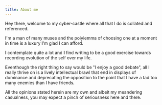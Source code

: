 ```yaml
---
title: About me
---
```


Hey there, welcome to my cyber-castle where all that I do is collated
and referenced.  

I'm a man of many muses and the polylemma of choosing one at a moment
in time is a luxury I'm glad I can afford.  

I contemplate quite a lot and I find writing to be a good exercise towards
recording evolution of the self over my life.  

Eventhough the right thing to say would be "I enjoy a good debate",
all I really thrive on is a lively intellectual brawl that end in displays of
dominance and deprecating the opposition to the point that I have a
tad too many enemies than I have friends.  

All the opinions stated herein are my own and albeit my meandering casualness,
you may expect a pinch of seriousness here and there.  
